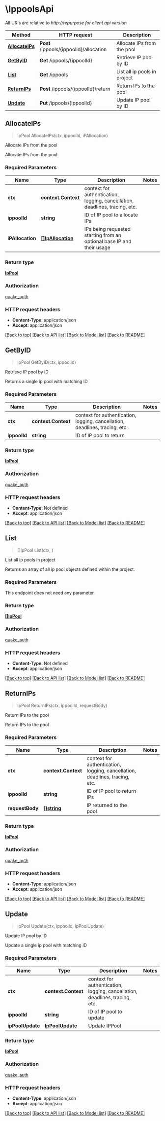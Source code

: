 # \IppoolsApi

All URIs are relative to *http://repurpose for client api version*

Method | HTTP request | Description
------------- | ------------- | -------------
[**AllocateIPs**](IppoolsApi.md#AllocateIPs) | **Post** /ippools/{ippoolId}/allocation | Allocate IPs from the pool
[**GetByID**](IppoolsApi.md#GetByID) | **Get** /ippools/{ippoolId} | Retrieve IP pool by ID
[**List**](IppoolsApi.md#List) | **Get** /ippools | List all ip pools in project
[**ReturnIPs**](IppoolsApi.md#ReturnIPs) | **Post** /ippools/{ippoolId}/return | Return IPs to the pool
[**Update**](IppoolsApi.md#Update) | **Put** /ippools/{ippoolId} | Update IP pool by ID



## AllocateIPs

> IpPool AllocateIPs(ctx, ippoolId, iPAllocation)

Allocate IPs from the pool

Allocate IPs from the pool

### Required Parameters


Name | Type | Description  | Notes
------------- | ------------- | ------------- | -------------
**ctx** | **context.Context** | context for authentication, logging, cancellation, deadlines, tracing, etc.
**ippoolId** | **string**| ID of IP pool to allocate IPs | 
**iPAllocation** | [**[]IpAllocation**](IPAllocation.md)| IPs being requested starting from an optional base IP and their usage | 

### Return type

[**IpPool**](IPPool.md)

### Authorization

[quake_auth](../README.md#quake_auth)

### HTTP request headers

- **Content-Type**: application/json
- **Accept**: application/json

[[Back to top]](#) [[Back to API list]](../README.md#documentation-for-api-endpoints)
[[Back to Model list]](../README.md#documentation-for-models)
[[Back to README]](../README.md)


## GetByID

> IpPool GetByID(ctx, ippoolId)

Retrieve IP pool by ID

Returns a single ip pool with matching ID

### Required Parameters


Name | Type | Description  | Notes
------------- | ------------- | ------------- | -------------
**ctx** | **context.Context** | context for authentication, logging, cancellation, deadlines, tracing, etc.
**ippoolId** | **string**| ID of IP pool to return | 

### Return type

[**IpPool**](IPPool.md)

### Authorization

[quake_auth](../README.md#quake_auth)

### HTTP request headers

- **Content-Type**: Not defined
- **Accept**: application/json

[[Back to top]](#) [[Back to API list]](../README.md#documentation-for-api-endpoints)
[[Back to Model list]](../README.md#documentation-for-models)
[[Back to README]](../README.md)


## List

> []IpPool List(ctx, )

List all ip pools in project

Returns an array of all ip pool objects defined within the project.

### Required Parameters

This endpoint does not need any parameter.

### Return type

[**[]IpPool**](IPPool.md)

### Authorization

[quake_auth](../README.md#quake_auth)

### HTTP request headers

- **Content-Type**: Not defined
- **Accept**: application/json

[[Back to top]](#) [[Back to API list]](../README.md#documentation-for-api-endpoints)
[[Back to Model list]](../README.md#documentation-for-models)
[[Back to README]](../README.md)


## ReturnIPs

> IpPool ReturnIPs(ctx, ippoolId, requestBody)

Return IPs to the pool

Return IPs to the pool

### Required Parameters


Name | Type | Description  | Notes
------------- | ------------- | ------------- | -------------
**ctx** | **context.Context** | context for authentication, logging, cancellation, deadlines, tracing, etc.
**ippoolId** | **string**| ID of IP pool to return IPs | 
**requestBody** | [**[]string**](string.md)| IP returned to the pool | 

### Return type

[**IpPool**](IPPool.md)

### Authorization

[quake_auth](../README.md#quake_auth)

### HTTP request headers

- **Content-Type**: application/json
- **Accept**: application/json

[[Back to top]](#) [[Back to API list]](../README.md#documentation-for-api-endpoints)
[[Back to Model list]](../README.md#documentation-for-models)
[[Back to README]](../README.md)


## Update

> IpPool Update(ctx, ippoolId, ipPoolUpdate)

Update IP pool by ID

Update a single ip pool with matching ID

### Required Parameters


Name | Type | Description  | Notes
------------- | ------------- | ------------- | -------------
**ctx** | **context.Context** | context for authentication, logging, cancellation, deadlines, tracing, etc.
**ippoolId** | **string**| ID of IP pool to update | 
**ipPoolUpdate** | [**IpPoolUpdate**](IpPoolUpdate.md)| Update IPPool | 

### Return type

[**IpPool**](IPPool.md)

### Authorization

[quake_auth](../README.md#quake_auth)

### HTTP request headers

- **Content-Type**: application/json
- **Accept**: application/json

[[Back to top]](#) [[Back to API list]](../README.md#documentation-for-api-endpoints)
[[Back to Model list]](../README.md#documentation-for-models)
[[Back to README]](../README.md)

